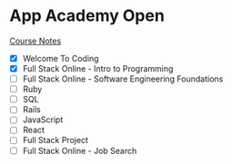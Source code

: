 # App Academy Open

[Course Notes](https://github.com/genesisgabiola/app-academy-open)

- [x] Welcome To Coding
- [x] Full Stack Online - Intro to Programming
- [ ] Full Stack Online - Software Engineering Foundations
- [ ] Ruby
- [ ] SQL
- [ ] Rails
- [ ] JavaScript
- [ ] React
- [ ] Full Stack Project
- [ ] Full Stack Online - Job Search
